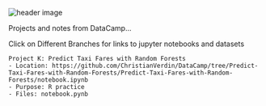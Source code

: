 ![header image](https://github.com/ChristianVerdin/DataCamp/blob/master/datacamp.png)


Projects and notes from DataCamp...

Click on Different Branches for links to jupyter notebooks and datasets

    Project K: Predict Taxi Fares with Random Forests
    - Location: https://github.com/ChristianVerdin/DataCamp/tree/Predict-Taxi-Fares-with-Random-Forests/Predict-Taxi-Fares-with-Random-Forests/notebook.ipynb
    - Purpose: R practice
    - Files: notebook.pynb
